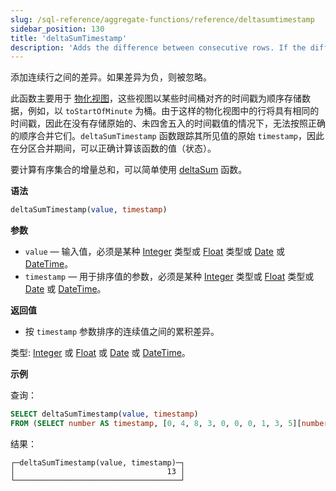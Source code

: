 ```yaml
---
slug: /sql-reference/aggregate-functions/reference/deltasumtimestamp
sidebar_position: 130
title: 'deltaSumTimestamp'
description: 'Adds the difference between consecutive rows. If the difference is negative, it is ignored.'
---
```


添加连续行之间的差异。如果差异为负，则被忽略。

此函数主要用于 [物化视图](/sql-reference/statements/create/view#materialized-view)，这些视图以某些时间桶对齐的时间戳为顺序存储数据，例如，以 `toStartOfMinute` 为桶。由于这样的物化视图中的行将具有相同的时间戳，因此在没有存储原始的、未四舍五入的时间戳值的情况下，无法按照正确的顺序合并它们。`deltaSumTimestamp` 函数跟踪其所见值的原始 `timestamp`，因此在分区合并期间，可以正确计算该函数的值（状态）。

要计算有序集合的增量总和，可以简单使用 [deltaSum](/sql-reference/aggregate-functions/reference/deltasum) 函数。

**语法**

``` sql
deltaSumTimestamp(value, timestamp)
```

**参数**

- `value` — 输入值，必须是某种 [Integer](../../data-types/int-uint.md) 类型或 [Float](../../data-types/float.md) 类型或 [Date](../../data-types/date.md) 或 [DateTime](../../data-types/datetime.md)。
- `timestamp` — 用于排序值的参数，必须是某种 [Integer](../../data-types/int-uint.md) 类型或 [Float](../../data-types/float.md) 类型或 [Date](../../data-types/date.md) 或 [DateTime](../../data-types/datetime.md)。

**返回值**

- 按 `timestamp` 参数排序的连续值之间的累积差异。

类型: [Integer](../../data-types/int-uint.md) 或 [Float](../../data-types/float.md) 或 [Date](../../data-types/date.md) 或 [DateTime](../../data-types/datetime.md)。

**示例**

查询：

```sql
SELECT deltaSumTimestamp(value, timestamp)
FROM (SELECT number AS timestamp, [0, 4, 8, 3, 0, 0, 0, 1, 3, 5][number] AS value FROM numbers(1, 10));
```

结果：

``` text
┌─deltaSumTimestamp(value, timestamp)─┐
│                                  13 │
└─────────────────────────────────────┘
```
